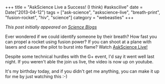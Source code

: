 +++
title = "AskScience Live a Success! (I think) #askscilive"
date = Date("2013-04-12")
tags = ["ask-science", "askscience-live", "breath-print", "fusion-rocket", "hiv", "science"]
category = "webeasties"
+++

_This post initially appeared on [Science Blogs](http://scienceblogs.com/webeasties)_

Ever wondered if we could identify someone by their breath? How fast you can propel a rocket using fusion power? If you can shoot at a plane with lasers and cause the pilot to burst into flame? Watch [AskScience Live!](https://www.youtube.com/asksciencelive)

Despite some technical hurdles with the G+ event, I'd say it went well last night. If you weren't able the join us live, the video is now up on youtube.

It's my birthday today, and if you didn't get me anything, you can make it up for me by just watching this :-)

      
  
